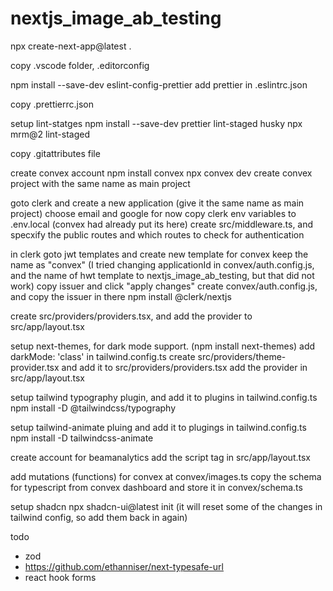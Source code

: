 # nextjs_image_ab_testing

npx create-next-app@latest .

copy .vscode folder, .editorconfig

npm install --save-dev eslint-config-prettier
add prettier in .eslintrc.json

copy .prettierrc.json

setup lint-statges
npm install --save-dev prettier lint-staged husky
npx mrm@2 lint-staged

copy .gitattributes file

create convex account
npm install convex
npx convex dev
create convex project with the same name as main project

goto clerk and create a new application (give it the same name as main project)
choose email and google for now
copy clerk env variables to .env.local (convex had already put its here)
create src/middleware.ts, and specxify the public routes and which routes to check for authentication

in clerk goto jwt templates and create new template for convex
keep the name as "convex" (I tried changing applicationId in convex/auth.config.js, and the name of hwt template to nextjs_image_ab_testing, but that did not work)
copy issuer and click "apply changes"
create convex/auth.config.js, and copy the issuer in there
npm install @clerk/nextjs

create src/providers/providers.tsx, and add the provider to src/app/layout.tsx

setup next-themes, for dark mode support. (npm install next-themes)
add darkMode: 'class' in tailwind.config.ts
create src/providers/theme-provider.tsx and add it to src/providers/providers.tsx
add the provider in src/app/layout.tsx

setup tailwind typography plugin, and add it to plugins in tailwind.config.ts
npm install -D @tailwindcss/typography

setup tailwind-animate pluing and add it to plugings in tailwind.config.ts
npm install -D tailwindcss-animate

create account for beamanalytics
add the script tag in src/app/layout.tsx

add mutations (functions) for convex at convex/images.ts
copy the schema for typescript from convex dashboard and store it in convex/schema.ts

setup shadcn npx shadcn-ui@latest init (it will reset some of the changes in tailwind config, so add them back in again)

todo

-   zod
-   https://github.com/ethanniser/next-typesafe-url
-   react hook forms
